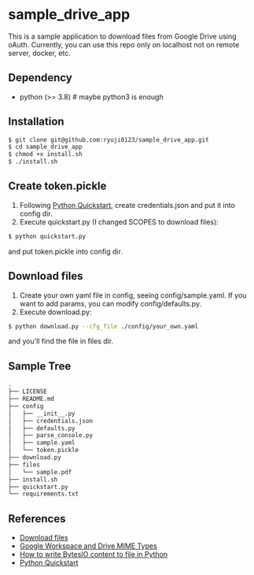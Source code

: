 # sample_drive_app

This is a sample application to download files from Google Drive using oAuth. Currently, you can use this repo only on localhost not on remote server, docker, etc. 

## Dependency
- python (>= 3.8) # maybe python3 is enough

## Installation
```sh
$ git clone git@github.com:ryuji0123/sample_drive_app.git
$ cd sample_drive_app
$ chmod +x install.sh
$ ./install.sh
```

## Create token.pickle
1. Following [Python Quickstart](https://developers.google.com/drive/api/v3/quickstart/python), create credentials.json and put it into config dir.
1. Execute quickstart.py (I changed SCOPES to download files): 
``` sh
$ python quickstart.py 
```
and put token.pickle into config dir.

## Download files
1. Create your own yaml file in config, seeing config/sample.yaml. If you want to add params, you can modify config/defaults.py.
1. Execute download.py: 
``` sh
$ python download.py --cfg_file ./config/your_own.yaml
``` 
and you'll find the file in files dir.

## Sample Tree
```sh
.
├── LICENSE
├── README.md
├── config
│   ├── __init__.py
│   ├── credentials.json
│   ├── defaults.py
│   ├── parse_console.py
│   ├── sample.yaml
│   └── token.pickle
├── download.py
├── files
│   └── sample.pdf
├── install.sh
├── quickstart.py
└── requirements.txt
```

## References
- [Download files](https://developers.google.com/drive/api/v3/manage-downloads)
- [Google Workspace and Drive MIME Types](https://developers.google.com/drive/api/v3/mime-types)
- [How to write BytesIO content to file in Python](https://techoverflow.net/2019/07/24/how-to-write-bytesio-content-to-file-in-python/)
- [Python Quickstart](https://developers.google.com/drive/api/v3/quickstart/python)
